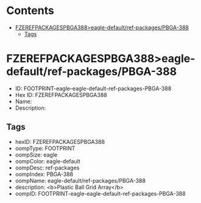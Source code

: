 



Contents
========

* [FZEREFPACKAGESPBGA388>eagle-default/ref-packages/PBGA-388](#fzerefpackagespbga388eagle-defaultref-packagespbga-388)
	* [Tags](#tags)

# FZEREFPACKAGESPBGA388>eagle-default/ref-packages/PBGA-388

- ID: FOOTPRINT-eagle-eagle-default-ref-packages-PBGA-388
- Hex ID: FZEREFPACKAGESPBGA388
- Name: 
- Description: 

## Tags

- hexID: FZEREFPACKAGESPBGA388
- oompType: FOOTPRINT
- oompSize: eagle
- oompColor: eagle-default
- oompDesc: ref-packages
- oompIndex: PBGA-388
- oompName: eagle-default/ref-packages/PBGA-388
- description: &lt;b&gt;Plastic Ball Grid Array&lt;/b&gt;
- oompID: FOOTPRINT-eagle-eagle-default-ref-packages-PBGA-388
